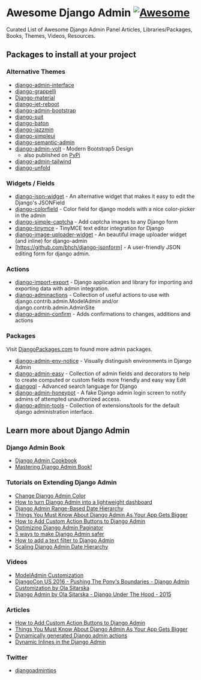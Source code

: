 # Awesome Django Admin [![Awesome](https://cdn.rawgit.com/sindresorhus/awesome/d7305f38d29fed78fa85652e3a63e154dd8e8829/media/badge.svg)](https://github.com/sindresorhus/awesome)
Curated List of Awesome Django Admin Panel Articles, Libraries/Packages, Books, Themes, Videos, Resources.

## Packages to install at your project

### Alternative Themes

- [django-admin-interface](https://github.com/fabiocaccamo/django-admin-interface)
- [django-grappelli](https://github.com/sehmaschine/django-grappelli)
- [Django-material](http://forms.viewflow.io/)
- [django-jet-reboot](https://github.com/assem-ch/django-jet-reboot)
- [django-admin-bootstrap](https://github.com/django-admin-bootstrap/django-admin-bootstrap)
- [django-suit](https://github.com/darklow/django-suit)
- [django-baton](https://github.com/otto-torino/django-baton)
- [django-jazzmin](https://github.com/farridav/django-jazzmin)
- [django-simpleui](https://github.com/newpanjing/simpleui)
- [django-semantic-admin](https://github.com/globophobe/django-semantic-admin)
- [django-admin-volt](https://github.com/app-generator/django-admin-volt) - Modern Bootstrap5 Design
  - also published on [PyPi](https://pypi.org/project/django-admin-volt/)
- [django-admin-tailwind](https://github.com/Aleksi44/django-admin-tailwind)
- [django-unfold](https://github.com/unfoldadmin/django-unfold)

### Widgets / Fields

- [django-json-widget](https://github.com/jmrivas86/django-json-widget) - An alternative widget that makes it easy to edit the Django's JSONField
- [django-colorfield](https://github.com/fabiocaccamo/django-colorfield) - Color field for django models with a nice color-picker in the admin
- [django-simple-captcha](https://github.com/mbi/django-simple-captcha) - Add captcha images to any Django form
- [django-tinymce](https://github.com/jazzband/django-tinymce) - TinyMCE text editor integration for Django
- [django-image-uploader-widget](https://github.com/inventare/django-image-uploader-widget) - An beautiful image uploader widget (and inline) for django-admin
- [https://github.com/bhch/django-jsonform] - A user-friendly JSON editing form for django admin.

### Actions

- [django-import-export](https://github.com/django-import-export/django-import-export) - Django application and library for importing and exporting data with admin integration.
- [django-adminactions](https://github.com/saxix/django-adminactions/) - Collection of useful actions to use with django.contrib.admin.ModelAdmin and/or django.contrib.admin.AdminSite
- [django-admin-confirm](https://github.com/trangpham/django-admin-confirm/) - Adds confirmations to changes, additions and actions


### Packages

Visit [DjangoPackages.com](https://djangopackages.org/grids/g/admin-interface/) to found more admin packages.

- [django-admin-env-notice](https://github.com/dizballanze/django-admin-env-notice) - Visually distinguish environments in Django Admin
- [django-admin-easy](https://github.com/ebertti/django-admin-easy) - Collection of admin fields and decorators to help to create computed or custom fields more friendly and easy way Edit
- [djangoql](https://github.com/ivelum/djangoql) - Advanced search language for Django
- [django-admin-honeypot](https://github.com/dmpayton/django-admin-honeypot/) - A fake Django admin login screen to notify admins of attempted unauthorized access.
- [django-admin-tools](https://github.com/django-admin-tools/django-admin-tools) - Collection of extensions/tools for the default django administration interface.

## Learn more about Django Admin

### Django Admin Book
- [Django Admin Cookbook](https://books.agiliq.com/projects/django-admin-cookbook/en/latest/)
- [Mastering Django Admin Book!](https://mastering-django-admin.avilpage.com/en/latest/)

### Tutorials on Extending Django Admin
- [Change Django Admin Color](https://www.dothedev.com/blog/django-admin-change-color/)
- [How to turn Django Admin into a lightweight dashboard](https://medium.com/@hakibenita/how-to-turn-django-admin-into-a-lightweight-dashboard-a0e0bbf609ad)
- [Django Admin Range-Based Date Hierarchy](https://codeburst.io/django-admin-range-based-date-hierarchy-37955b12ea4e)
- [Things You Must Know About Django Admin As Your App Gets Bigger](https://medium.com/@hakibenita/things-you-must-know-about-django-admin-as-your-app-gets-bigger-6be0b0ee9614)
- [How to Add Custom Action Buttons to Django Admin](https://medium.com/@hakibenita/how-to-add-custom-action-buttons-to-django-admin-8d266f5b0d41)
- [Optimizing Django Admin Paginator](https://medium.com/@hakibenita/optimizing-django-admin-paginator-53c4eb6bfca3)
- [5 ways to make Django Admin safer](https://medium.com/hackernoon/5-ways-to-make-django-admin-safer-eb7753698ac8)
- [How to add a text filter to Django Admin](https://medium.com/@hakibenita/how-to-add-a-text-filter-to-django-admin-5d1db93772d8)
- [Scaling Django Admin Date Hierarchy](https://medium.com/@hakibenita/scaling-django-admin-date-hierarchy-85c8e441dd4c)

### Videos

- [ModelAdmin Customization](https://www.youtube.com/watch?v=Xb9zfoJJzWg)
- [DjangoCon US 2016 - Pushing The Pony's Boundaries - Django Admin Customization by Ola Sitarska](https://www.youtube.com/watch?v=0oZA_ACwNe4)
- [Django Admin by Ola Sitarska - Django Under The Hood - 2015](https://opbeat.com/community/posts/django-admin-by-ola-sitarska/)

### Articles

- [How to Add Custom Action Buttons to Django Admin](https://medium.com/@hakibenita/how-to-add-custom-action-buttons-to-django-admin-8d266f5b0d41#.egd2bfqig)
- [Things You Must Know About Django Admin As Your App Gets Bigger](https://medium.com/@hakibenita/things-you-must-know-about-django-admin-as-your-app-gets-bigger-6be0b0ee9614#.gc95boaw8)
- [Dynamically generated Django admin actions](http://lukeplant.me.uk/blog/posts/dynamically-generated-django-admin-actions/)
- [Dynamic Inlines in the Django Admin](http://www.mechanicalgirl.com/post/dynamic-inlines-django-admin/)

### Twitter

- [djangoadmintips](https://twitter.com/djangoadmintips)

